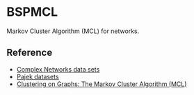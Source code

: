 BSPMCL
========

Markov Cluster Algorithm (MCL) for networks.

Reference
---------

* [Complex Networks data sets](http://math.nist.gov/~RPozo/complex_datasets.html)
* [Pajek datasets](http://vlado.fmf.uni-lj.si/pub/networks/data/default.htm)
* [Clustering on Graphs: The Markov Cluster Algorithm (MCL)](https://www.cs.ucsb.edu/~xyan/classes/CS595D-2009winter/MCL_Presentation2.pdf)
